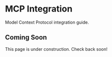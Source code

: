 # MCP Integration

Model Context Protocol integration guide.

## Coming Soon

This page is under construction. Check back soon!
